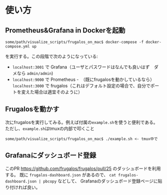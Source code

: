 # 使い方

## Prometheus&Grafana in Dockerを起動
```
some/path/visualize_scripts/frugalos_on_mac$ docker-compose -f docker-compose.yml up
```
を実行する。この段階で次のようになっている:
- `localhost:3001` で Grafana（ユーザとパスワードはなんでも良いはず　ダメなら `admin/admin`)
- `localhost:9000` で Prometheus
-　（既にfrugalosを動かしているなら） `localhost:3000` で frugalos（これはデフォルト設定の場合で、自分でポートを変えた場合は適宜そのように）

## Frugalosを動かす
次にfrugalosを実行してみる。例えば付属の`example.sh`を使うと便利である。
ただし、`example.sh`はtmuxの内部で叩くこと
```
some/path/visualize_scripts/frugalos_on_mac$ ./example.sh <- tmux中で
```

## Grafanaにダッシュボード登録
このPR https://github.com/frugalos/frugalos/pull/25 のダッシュボードを利用する。
既に `frugalos-dashboard.json` があるので、 `cat frugalos-dashboard.json | pbcopy` などして、
Grafanaのダッシュボード登録ページに貼り付ければ良い。
